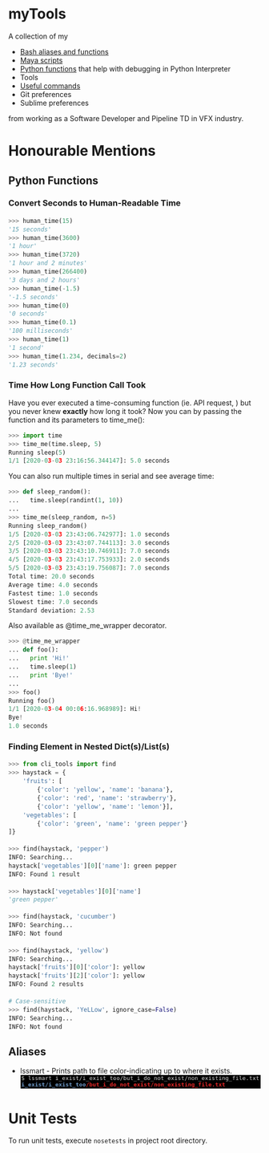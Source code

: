 # myTools
A collection of my
  - [Bash aliases and functions](my_settings/bash_aliases)
  - [Maya scripts](maya_scripts)
  - [Python functions](pythonrc) that help with debugging in Python Interpreter
  - Tools
  - [Useful commands](docs/useful_commands.md)
  - Git preferences
  - Sublime preferences

from working as a Software Developer and Pipeline TD in VFX industry.

# Honourable Mentions
## Python Functions
### Convert Seconds to Human-Readable Time
```python
>>> human_time(15)
'15 seconds'
>>> human_time(3600)
'1 hour'
>>> human_time(3720)
'1 hour and 2 minutes'
>>> human_time(266400)
'3 days and 2 hours'
>>> human_time(-1.5)
'-1.5 seconds'
>>> human_time(0)
'0 seconds'
>>> human_time(0.1)
'100 milliseconds'
>>> human_time(1)
'1 second'
>>> human_time(1.234, decimals=2)
'1.23 seconds'
```

### Time How Long Function Call Took
Have you ever executed a time-consuming function (ie. API request, ) but you never knew **exactly** how long it took? Now you can by passing the function and its parameters to time_me():
```python
>>> import time
>>> time_me(time.sleep, 5)
Running sleep(5)
1/1 [2020-03-03 23:16:56.344147]: 5.0 seconds
```

You can also run multiple times in serial and see average time:
```python
>>> def sleep_random():
...   time.sleep(randint(1, 10))
... 
>>> time_me(sleep_random, n=5)
Running sleep_random()
1/5 [2020-03-03 23:43:06.742977]: 1.0 seconds
2/5 [2020-03-03 23:43:07.744113]: 3.0 seconds
3/5 [2020-03-03 23:43:10.746911]: 7.0 seconds
4/5 [2020-03-03 23:43:17.753933]: 2.0 seconds
5/5 [2020-03-03 23:43:19.756087]: 7.0 seconds
Total time: 20.0 seconds
Average time: 4.0 seconds
Fastest time: 1.0 seconds
Slowest time: 7.0 seconds
Standard deviation: 2.53
```

Also available as @time_me_wrapper decorator.
```python
>>> @time_me_wrapper
... def foo():
...   print 'Hi!'
...   time.sleep(1)
...   print 'Bye!'
... 
>>> foo()
Running foo()
1/1 [2020-03-04 00:06:16.968989]: Hi!
Bye!
1.0 seconds
```

### Finding Element in Nested Dict(s)/List(s)
```python
>>> from cli_tools import find
>>> haystack = {
    'fruits': [
        {'color': 'yellow', 'name': 'banana'},
        {'color': 'red', 'name': 'strawberry'},
        {'color': 'yellow', 'name': 'lemon'}],
    'vegetables': [
        {'color': 'green', 'name': 'green pepper'}
]}

>>> find(haystack, 'pepper')
INFO: Searching...
haystack['vegetables'][0]['name']: green pepper
INFO: Found 1 result

>>> haystack['vegetables'][0]['name']
'green pepper'

>>> find(haystack, 'cucumber')
INFO: Searching...
INFO: Not found

>>> find(haystack, 'yellow')
INFO: Searching...
haystack['fruits'][0]['color']: yellow
haystack['fruits'][2]['color']: yellow
INFO: Found 2 results

# Case-sensitive
>>> find(haystack, 'YeLLow', ignore_case=False)
INFO: Searching...
INFO: Not found
```

## Aliases

- lssmart - Prints path to file color-indicating up to where it exists.
![lssmart](img/lssmart.png?raw=true "Lists path to file up to existing in blue and rest in red")

# Unit Tests
To run unit tests, execute `nosetests` in project root directory.
